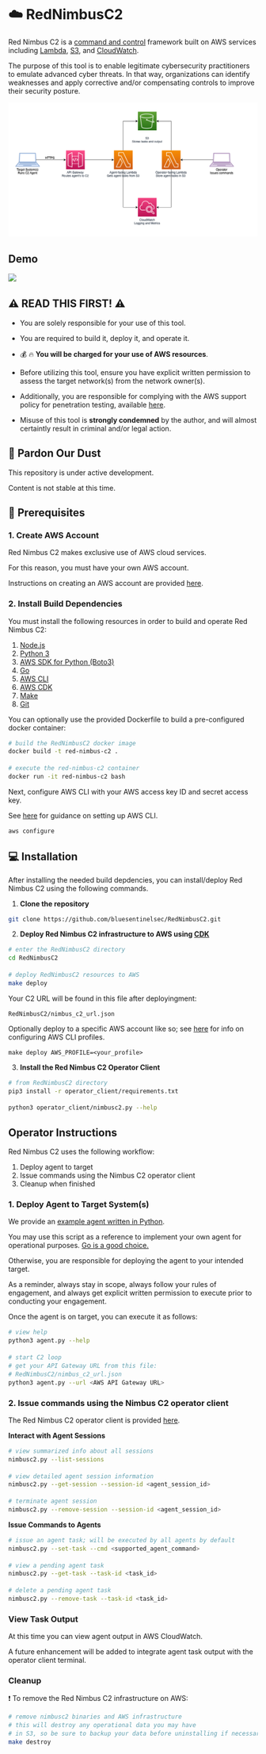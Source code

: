 # :cloud: RedNimbusC2

Red Nimbus C2 is a [command and control](https://attack.mitre.org/tactics/TA0011/) framework built on AWS services including [Lambda](https://aws.amazon.com/lambda/), [S3](https://aws.amazon.com/s3/), and [CloudWatch](https://aws.amazon.com/cloudwatch/).

The purpose of this tool is to enable legitimate cybersecurity practitioners to emulate advanced cyber threats. In that way, organizations can identify weaknesses and apply corrective and/or compensating controls to improve their security posture.

![alt text](images/nimbusC2_architecture.png)

## Demo

![](images/RedNimbusC2-Demo.gif)

## :warning: READ THIS FIRST! :warning:

- You are solely responsible for your use of this tool.

- You are required to build it, deploy it, and operate it.

- :moneybag: :fire: **You will be charged for your use of AWS resources**.

- Before utilizing this tool, ensure you have explicit written permission to assess the target network(s) from the network owner(s).

- Additionally, you are responsible for complying with the AWS support policy for penetration testing, available [here](https://aws.amazon.com/security/penetration-testing/).

- Misuse of this tool is **strongly condemned** by the author, and will almost certaintly result in criminal and/or legal action.

## :construction: Pardon Our Dust

This repository is under active development.

Content is not stable at this time.

## :floppy_disk: Prerequisites

### 1. Create AWS Account

Red Nimbus C2 makes exclusive use of AWS cloud services.

For this reason, you must have your own AWS account.

Instructions on creating an AWS account are provided [here](https://aws.amazon.com/premiumsupport/knowledge-center/create-and-activate-aws-account/).

### 2. Install Build Dependencies

You must install the following resources in order to build and operate Red Nimbus C2:

1. [Node.js](https://nodejs.org/en/)
2. [Python 3](https://www.python.org)
3. [AWS SDK for Python (Boto3)](https://aws.amazon.com/sdk-for-python/)
4. [Go](https://go.dev)
5. [AWS CLI](https://docs.aws.amazon.com/cli/latest/userguide/getting-started-install.html)
6. [AWS CDK](https://aws.amazon.com/getting-started/guides/setup-cdk/)
7. [Make](https://www.gnu.org/software/make/)
8. [Git](https://git-scm.com)

You can optionally use the provided Dockerfile to build a pre-configured docker container:

```bash
# build the RedNimbusC2 docker image
docker build -t red-nimbus-c2 .

# execute the red-nimbus-c2 container
docker run -it red-nimbus-c2 bash
```

Next, configure AWS CLI with your AWS access key ID and secret access key.

See [here](https://docs.aws.amazon.com/cli/latest/userguide/getting-started-quickstart.html) for guidance on setting up AWS CLI.

```bash
aws configure
```

## :computer: Installation

After installing the needed build depdencies, you can install/deploy Red Nimbus C2 using the following commands.

1. **Clone the repository**

```bash
git clone https://github.com/bluesentinelsec/RedNimbusC2.git
```

2. **Deploy Red Nimbus C2 infrastructure to AWS using [CDK](https://aws.amazon.com/cdk/)**

```bash
# enter the RedNimbusC2 directory
cd RedNimbusC2

# deploy RedNimbusC2 resources to AWS
make deploy
```

Your C2 URL will be found in this file after deployingment:

```
RedNimbusC2/nimbus_c2_url.json
```

Optionally deploy to a specific AWS account like so; see [here](https://docs.aws.amazon.com/cli/latest/userguide/cli-configure-profiles.html) for info on configuring AWS CLI profiles.

```
make deploy AWS_PROFILE=<your_profile>
```

3. **Install the Red Nimbus C2 Operator Client**

```bash
# from RedNimbusC2 directory
pip3 install -r operator_client/requirements.txt

python3 operator_client/nimbusc2.py --help
```

## Operator Instructions

Red Nimbus C2 uses the following workflow:

1. Deploy agent to target
2. Issue commands using the Nimbus C2 operator client
3. Cleanup when finished

### 1. Deploy Agent to Target System(s)

We provide an [example agent written in Python](./agent/agent.py).

You may use this script as a reference to implement your own agent for operational purposes. [Go is a good choice.](https://github.com/bluesentinelsec/OffensiveGoLang)

Otherwise, you are responsible for deploying the agent to your intended target.

As a reminder, always stay in scope, always follow your rules of engagement, and always get explicit written permission to execute prior to conducting your engagement.

Once the agent is on target, you can execute it as follows:

```bash
# view help
python3 agent.py --help

# start C2 loop
# get your API Gateway URL from this file:
# RedNimbusC2/nimbus_c2_url.json
python3 agent.py --url <AWS API Gateway URL>
```

### 2. Issue commands using the Nimbus C2 operator client

The Red Nimbus C2 operator client is provided [here](./operator_client/nimbusc2.py).

**Interact with Agent Sessions**

```bash
# view summarized info about all sessions
nimbusc2.py --list-sessions

# view detailed agent session information
nimbusc2.py --get-session --session-id <agent_session_id>

# terminate agent session
nimbusc2.py --remove-session --session-id <agent_session_id>
```

**Issue Commands to Agents**

```bash
# issue an agent task; will be executed by all agents by default
nimbusc2.py --set-task --cmd <supported_agent_command>

# view a pending agent task
nimbusc2.py --get-task --task-id <task_id>

# delete a pending agent task
nimbusc2.py --remove-task --task-id <task_id>
```

### View Task Output

At this time you can view agent output in AWS CloudWatch.

A future enhancement will be added to integrate agent task output with the operator client terminal.

### Cleanup

:exclamation: To remove the Red Nimbus C2 infrastructure on AWS:

```bash
# remove nimbusc2 binaries and AWS infrastructure
# this will destroy any operational data you may have
# in S3, so be sure to backup your data before uninstalling if necessary 
make destroy
```
